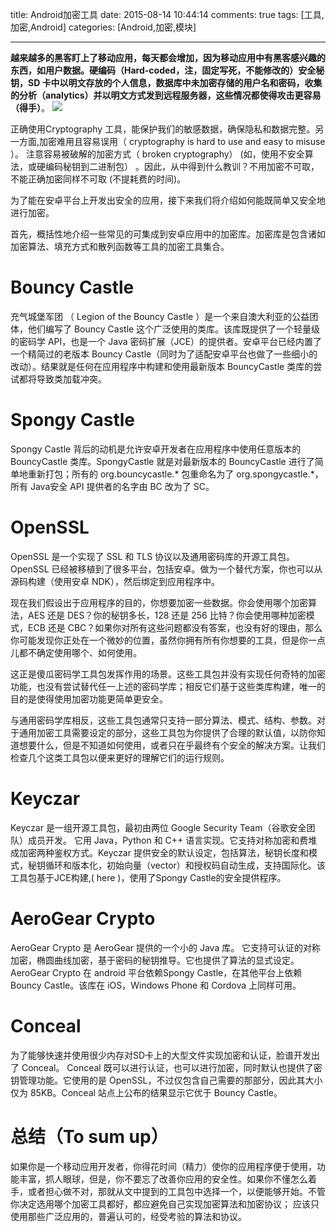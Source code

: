 title: Android加密工具
date: 2015-08-14 10:44:14
comments: true
tags: [工具,加密,Android]
categories: [Android,加密,模块]

---

**越来越多的黑客盯上了移动应用，每天都会增加，因为移动应用中有黑客感兴趣的东西，如用户数据。硬编码（Hard-coded，注，固定写死，不能修改的）安全秘钥，SD 卡中以明文存放的个人信息，数据库中未加密存储的用户名和密码，收集的分析（analytics）并以明文方式发到远程服务器，这些情况都使得攻击更容易（得手）**。
![](http://img0.tuicool.com/Jfm2amq.png)

正确使用Cryptography  工具，能保护我们的敏感数据，确保隐私和数据完整。另一方面,加密难用且容易误用（  cryptography is hard to use and easy to misuse ）。 注意容易被破解的加密方式（ broken cryptography） (如，使用不安全算法，或硬编码秘钥到二进制包） 。因此，从中得到什么教训？不用加密不可取，不能正确加密同样不可取 (不提耗费的时间)。

为了能在安卓平台上开发出安全的应用，接下来我们将介绍如何能既简单又安全地进行加密。

首先，概括性地介绍一些常见的可集成到安卓应用中的加密库。加密库是包含诸如加密算法、填充方式和散列函数等工具的加密工具集合。

# Bouncy Castle #

充气城堡军团 （ Legion of the Bouncy Castle ）是一个来自澳大利亚的公益团体，他们编写了 Bouncy Castle 这个广泛使用的类库。该库既提供了一个轻量级的密码学 API，也是一个 Java 密码扩展（JCE）的提供者。安卓平台已经内置了一个精简过的老版本 Bouncy Castle（同时为了适配安卓平台也做了一些细小的改动）。结果就是任何在应用程序中构建和使用最新版本 BouncyCastle 类库的尝试都将导致类加载冲突。

# Spongy Castle #

Spongy Castle 背后的动机是允许安卓开发者在应用程序中使用任意版本的 BouncyCastle 类库。SpongyCastle 就是对最新版本的 BouncyCastle 进行了简单地重新打包；所有的 org.bouncycastle.* 包重命名为了 org.spongycastle.*，所有 Java安全 API 提供者的名字由 BC 改为了 SC。

# OpenSSL #

OpenSSL 是一个实现了 SSL 和 TLS 协议以及通用密码库的开源工具包。OpenSSL 已经被移植到了很多平台，包括安卓。做为一个替代方案，你也可以从源码构建（使用安卓 NDK），然后绑定到应用程序中。

现在我们假设出于应用程序的目的，你想要加密一些数据。你会使用哪个加密算法，AES 还是 DES？你的秘钥多长，128 还是 256 比特？你会使用哪种加密模式，ECB 还是 CBC？如果你对所有这些问题都没有答案，也没有好的理由，那么你可能发现你正处在一个微妙的位置，虽然你拥有所有你想要的工具，但是你一点儿都不确定使用哪个、如何使用。

这正是傻瓜密码学工具包发挥作用的场景。这些工具包并没有实现任何奇特的加密功能，也没有尝试替代任一上述的密码学库；相反它们基于这些类库构建，唯一的目的是使得使用加密功能更简单更安全。

与通用密码学库相反，这些工具包通常只支持一部分算法、模式、结构、参数。对于通用加密工具需要设定的部分，这些工具包为你提供了合理的默认值，以防你知道想要什么，但是不知道如何使用，或者只在乎最终有个安全的解决方案。让我们检查几个这类工具包以便来更好的理解它们的运行规则。

# Keyczar #

Keyczar  是一组开源工具包，最初由两位 Google Security Team（谷歌安全团队）成员开发。 它用 Java，Python 和 C++ 语言实现。它支持对称加密和费堆成加密两种鉴权方式。Keyczar 提供安全的默认设定，包括算法，秘钥长度和模式，秘钥循环和版本化，初始向量（vector）和授权码自动生成，支持国际化。该工具包基于JCE构建,(  here )，使用了Spongy Castle的安全提供程序。

# AeroGear Crypto  #
AeroGear Crypto 是 AeroGear 提供的一个小的 Java 库。 它支持可认证的对称加密，椭圆曲线加密，基于密码的秘钥推导。它也提供了算法的显式设定。AeroGear Crypto 在 android 平台依赖Spongy Castle，在其他平台上依赖 Bouncy Castle。该库在 iOS，Windows Phone 和 Cordova 上同样可用。 

# Conceal #

为了能够快速并使用很少内存对SD卡上的大型文件实现加密和认证，脸谱开发出了 Conceal。 Conceal 既可以进行认证，也可以进行加密，同时默认也提供了密钥管理功能。它使用的是 OpenSSL，不过仅包含自己需要的那部分，因此其大小仅为 85KB。Conceal 站点上公布的结果显示它优于 Bouncy Castle。


# 总结（To sum up） #

如果你是一个移动应用开发者，你得花时间（精力）使你的应用程序便于使用，功能丰富，抓人眼球，但是，你不要忘了改善你应用的安全性。如果你不懂怎么着手，或者担心做不对，那就从文中提到的工具包中选择一个，以便能够开始。不管你决定选用哪个加密工具都好，都应避免自己实现加密算法和加密协议； 应该只使用那些广泛应用的，普遍认可的，经受考验的算法和协议。
